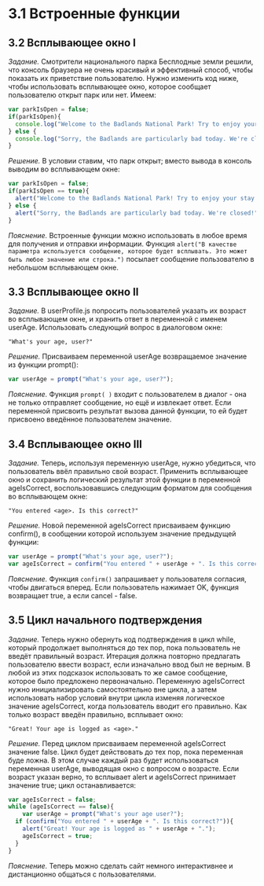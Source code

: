 # 3.1 Встроенные функции

## 3.2 Всплывающее окно I

_Задание._
Смотрители национального парка Бесплодные земли решили, что консоль браузера не очень красивый и эффективный способ, чтобы показать их приветствие пользователю. Нужно изменить код ниже, чтобы использовать всплывающее окно, которое сообщает пользователю открыт парк или нет. Имеем:
```javascript
var parkIsOpen = false;
if(parkIsOpen){
  console.log("Welcome to the Badlands National Park! Try to enjoy your stay.");
} else {
  console.log("Sorry, the Badlands are particularly bad today. We're closed!");
}
```

_Решение._
В условии ставим, что парк открыт; вместо вывода в консоль выводим во всплывающем окне:
```javascript
var parkIsOpen = false;
if(parkIsOpen == true){
  alert("Welcome to the Badlands National Park! Try to enjoy your stay.");
} else {
  alert("Sorry, the Badlands are particularly bad today. We're closed!");
}
```

_Пояснение._
Встроенные функции можно использовать в любое время для получения и отправки информации. Функция `alert("В качестве параметра используется сообщение, которое будет всплывать. Это может быть любое значение или строка.")` посылает сообщение пользователю в небольшом всплывающем окне.

## 3.3 Всплывающее окно II

_Задание._
В userProfile.js попросить пользователей указать их возраст во всплывающем окне, и хранить ответ в переменной с именем userAge. Использовать следующий вопрос в диалоговом окне:
```
"What's your age, user?"
```

_Решение._
Присваиваем переменной userAge возвращаемое значение из функции prompt():
```javascript
var userAge = prompt("What's your age, user?");
```

_Пояснение._
Функция `prompt( )` входит с пользователем в диалог - она не только отправляет сообщение, но ещё и извлекает ответ. Если переменной присвоить результат вызова данной функции, то ей будет присвоено введённое пользователем значение.

## 3.4 Всплывающее окно III

_Задание._
Теперь, используя ​​переменную userAge, нужно убедиться, что пользователь ввёл правильно свой возраст. Применить всплывающее окно и сохранить логический результат этой функции в переменной ageIsCorrect, воспользовавшись следующим форматом для сообщения во всплывающем окне:
```
"You entered <age>. Is this correct?"
```

_Решение._
Новой переменной ageIsCorrect присваиваем функцию confirm(), в сообщении которой используем значение предыдущей функции:
```javascript
var userAge = prompt("What's your age, user?");
var ageIsCorrect = confirm("You entered " + userAge + ". Is this correct?");
```

_Пояснение._
Функция `confirm()` запрашивает у пользователя согласия, чтобы двигаться вперед. Если пользователь нажимает OK, функция возвращает true, а если cancel - false.

## 3.5 Цикл начального подтверждения

_Задание._
Теперь нужно обернуть код подтверждения в цикл while, который продолжает выполняться до тех пор, пока пользователь не введёт правильный возраст. Итерация должна повторно предлагать пользователю ввести возраст, если изначально ввод был не верным. В любой из этих подсказок использовать то же самое сообщение, которое было предложено первоначально. 
Переменную ageIsCorrect нужно инициализировать самостоятельно вне цикла, а затем использовать набор условий внутри цикла изменяя логическое значение ageIsCorrect, когда пользователь вводит его правильно. Как только возраст введён правильно, всплывает окно:
```
"Great! Your age is logged as <age>." 
```

_Решение._
Перед циклом присваиваем переменной ageIsCorrect значение false. Цикл будет действовать до тех пор, пока переменная буде ложна. В этом случае каждый раз будет использоваться переменная userAge, выводящая окно с вопросом о возрасте. Если возраст указан верно, то всплывает alert и ageIsCorrect принимает значение true; цикл останавливается:
```javascript
var ageIsCorrect = false;
while (ageIsCorrect == false){
	var userAge = prompt("What's your age user?");
  if (confirm("You entered " + userAge + ". Is this correct?")){
  	alert("Great! Your age is logged as " + userAge + ".");
    ageIsCorrect = true;
  }
}
```

_Пояснение._
Теперь можно сделать сайт немного интерактивнее и дистанционно общаться с пользователями.